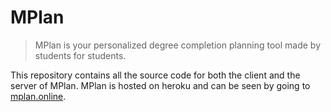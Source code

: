 # MPlan

> MPlan is your personalized degree completion planning tool made by students for students.

This repository contains all the source code for both the client and the server of MPlan. MPlan is hosted on heroku and can be seen by going to [mplan.online](https://mplan.online).
